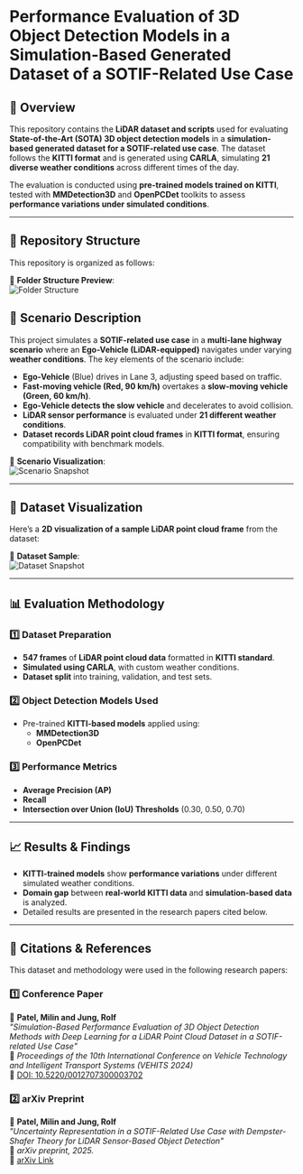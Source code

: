 # **Performance Evaluation of 3D Object Detection Models in a Simulation-Based Generated Dataset of a SOTIF-Related Use Case**

## 📍 Overview
This repository contains the **LiDAR dataset and scripts** used for evaluating **State-of-the-Art (SOTA) 3D object detection models** in a **simulation-based generated dataset for a SOTIF-related use case**. The dataset follows the **KITTI format** and is generated using **CARLA**, simulating **21 diverse weather conditions** across different times of the day.

The evaluation is conducted using **pre-trained models trained on KITTI**, tested with **MMDetection3D** and **OpenPCDet** toolkits to assess **performance variations under simulated conditions**.

---

## 📂 **Repository Structure**
This repository is organized as follows:

📸 **Folder Structure Preview**:  
![Folder Structure](folder_structure.png)


## 📍 **Scenario Description**
This project simulates a **SOTIF-related use case** in a **multi-lane highway scenario** where an **Ego-Vehicle (LiDAR-equipped)** navigates under varying **weather conditions**. The key elements of the scenario include:

- **Ego-Vehicle** (Blue) drives in Lane 3, adjusting speed based on traffic.
- **Fast-moving vehicle (Red, 90 km/h)** overtakes a **slow-moving vehicle (Green, 60 km/h)**.
- **Ego-Vehicle detects the slow vehicle** and decelerates to avoid collision.
- **LiDAR sensor performance** is evaluated under **21 different weather conditions**.
- **Dataset records LiDAR point cloud frames** in **KITTI format**, ensuring compatibility with benchmark models.

📸 **Scenario Visualization**:  
![Scenario Snapshot](scenario_snapshot.png)

---

## 📸 **Dataset Visualization**
Here’s a **2D visualization of a sample LiDAR point cloud frame** from the dataset:

📸 **Dataset Sample**:  
![Dataset Snapshot](dataset_snapshot.png)

---

## 📊 **Evaluation Methodology**
### **1️⃣ Dataset Preparation**
- **547 frames** of **LiDAR point cloud data** formatted in **KITTI standard**.
- **Simulated using CARLA**, with custom weather conditions.
- **Dataset split** into training, validation, and test sets.

### **2️⃣ Object Detection Models Used**
- Pre-trained **KITTI-based models** applied using:
  - **MMDetection3D**
  - **OpenPCDet**
  
### **3️⃣ Performance Metrics**
- **Average Precision (AP)**
- **Recall**
- **Intersection over Union (IoU) Thresholds** (0.30, 0.50, 0.70)

---

## 📈 **Results & Findings**
- **KITTI-trained models** show **performance variations** under different simulated weather conditions.
- **Domain gap** between **real-world KITTI data** and **simulation-based data** is analyzed.
- Detailed results are presented in the research papers cited below.

---

## 📄 **Citations & References**
This dataset and methodology were used in the following research papers:

### **1️⃣ Conference Paper**
📖 **Patel, Milin and Jung, Rolf**  
*"Simulation-Based Performance Evaluation of 3D Object Detection Methods with Deep Learning for a LiDAR Point Cloud Dataset in a SOTIF-related Use Case"*  
🚀 *Proceedings of the 10th International Conference on Vehicle Technology and Intelligent Transport Systems (VEHITS 2024)*  
🔗 [DOI: 10.5220/0012707300003702](https://doi.org/10.5220/0012707300003702)  


### **2️⃣ arXiv Preprint**
📖 **Patel, Milin and Jung, Rolf**  
*"Uncertainty Representation in a SOTIF-Related Use Case with Dempster-Shafer Theory for LiDAR Sensor-Based Object Detection"*  
🚀 *arXiv preprint, 2025.*  
🔗 [arXiv Link](https://arxiv.org/abs/2503.02087)  



